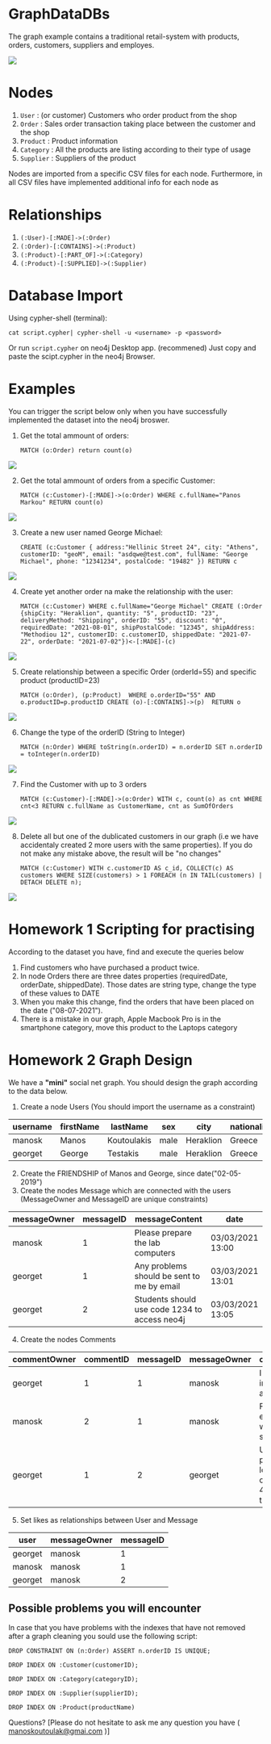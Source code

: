 # GraphDataDBs 


The graph example contains a traditional retail-system with products, orders, customers, suppliers and employes.

<img src="img/graph_ex.png">


# Nodes 

1. `User` : (or customer) Customers who order product from the shop
2. `Order` : Sales order transaction taking place between the customer and the shop
3. `Product` : Product information
4. `Category` : All the products are listing according to their type of usage
5. `Supplier` : Suppliers of the product

Nodes are imported from a specific CSV files for each node. Furthermore, in all CSV files have implemented additional info for each node as 

# Relationships

1. `(:User)-[:MADE]->(:Order)`
2. `(:Order)-[:CONTAINS]->(:Product)`
3. `(:Product)-[:PART_OF]->(:Category)`
4. `(:Product)-[:SUPPLIED]->(:Supplier)`


# Database Import

Using cypher-shell (terminal):

`cat script.cypher| cypher-shell -u <username> -p <password>`

Or run `script.cypher` on neo4j Desktop app. (recommened)
Just copy and paste the scipt.cypher in the neo4j Browser.


# Examples

You can trigger the script below only when you have successfully implemented the dataset into the neo4j broswer.

1. Get the total ammount of orders:

	`MATCH (o:Order) return count(o)`

<img src="img/1_out.png">

2. Get the total ammount of orders from a specific Customer:

	`MATCH (c:Customer)-[:MADE]->(o:Order) WHERE c.fullName="Panos Markou" RETURN count(o)`

<img src="img/2_out.png">

3. Create a new user named George Michael:

	`CREATE (c:Customer {
    address:"Hellinic Street 24",
    city: "Athens",
    customerID: "geoM",
    email: "asdqwe@test.com",
    fullName: "George Michael",
    phone: "12341234",
    postalCode: "19482" })
    RETURN c`

<img src="img/3_out.png">

4. Create yet another order na make the relationship with the user:

	`MATCH (c:Customer)
	WHERE c.fullName="George Michael"
	CREATE (:Order {shipCity: "Heraklion",
	quantity: "5",
	productID: "23",
	deliveryMethod: "Shipping",
	orderID: "55",
	discount: "0",
	requiredDate: "2021-08-01",
	shipPostalCode: "12345",
	shipAddress: "Methodiou 12",
	customerID: c.customerID,
	shippedDate: "2021-07-22",
	orderDate: "2021-07-02"})<-[:MADE]-(c)`
<img src="img/4_out.png">

5. Create relationship between a specific Order (orderId=55) and specific product (productID=23)

	`MATCH (o:Order), (p:Product) 
	WHERE o.orderID="55" AND o.productID=p.productID
		CREATE (o)-[:CONTAINS]->(p) 
	RETURN o`
<img src="img/5_out.png">

6. Change the type of the orderID (String to Integer)

	`MATCH (n:Order)
	WHERE toString(n.orderID) = n.orderID
	SET n.orderID = toInteger(n.orderID)`

<img src="img/6_out.png">

7. Find the Customer with up to 3 orders
	
	`MATCH (c:Customer)-[:MADE]->(o:Order)
	WITH c, count(o) as cnt
	WHERE cnt<3
	RETURN c.fullName as CustomerName, cnt as SumOfOrders
	`

<img src="img/7_out.png">

8. Delete all but one of the dublicated customers in our graph (i.e we have accidentaly created 2 more users with the same properties). If you do not make any mistake above, the result will be "no changes"
	
	`MATCH (c:Customer)
WITH c.customerID AS c_id, COLLECT(c) AS customers
WHERE SIZE(customers) > 1
FOREACH (n IN TAIL(customers) | DETACH DELETE n);`

<img src="img/8_out.png">

# Homework 1 Scripting for practising

According to the dataset you have, find and execute the queries below

1. Find customers who have purchased a product twice.
2. In node Orders there are three dates properties (requiredDate, orderDate, shippedDate). Those dates are string type, change the type of these values to DATE
3. When you make this change, find the orders that have been placed on the date ("08-07-2021"). 
4. There is a mistake in our graph, Apple Macbook Pro is in the smartphone category, move this product to the Laptops category

# Homework 2 Graph Design

We have a **"mini"** social net graph. You should design the graph according to the data below.

1. Create a node Users (You should import the username as a constraint)
	
| username      | firstName     | lastName      | sex           | city          | nationality   |
| ------------- | ------------- | ------------- | ------------- | ------------- | ------------- |
| manosk        | Manos         | Koutoulakis   | male          | Heraklion     | Greece        |
| georget       | George        | Testakis      | male          | Heraklion     | Greece        |

2. Create the FRIENDSHIP of Manos and George, since date("02-05-2019")
3. Create the nodes Message which are connected with the users (MessageOwner and MessageID are unique constraints)

| messageOwner  | messageID     | messageContent                                | date             | 
| ------------- | ------------- | --------------------------------------------- | ---------------- | 
| manosk        | 1             | Please prepare the lab computers              | 03/03/2021 13:00 |
| georget       | 1             | Any problems should be sent to me by email    | 03/03/2021 13:01 |
| georget       | 2             | Students should use code 1234 to access neo4j | 03/03/2021 13:05 |

4. Create the nodes Comments 

| commentOwner  | commentID     | messageID     | messageOwner  | commentContent                                                                   | date             |
| ------------- | ------------- | ------------- | ------------- | -------------------------------------------------------------------------------- | ---------------- |
| georget       | 1             | 1             | manosk        | I have already installed neo4j on all computers.                                 | 03/03/2021 18:10 |
| manosk        | 2             | 1             | manosk        | Fine, I hope everything goes well this semester.                                 | 03/03/2021 18:10 |
| georget       | 1             | 2             | georget       | Update, password for login to Neo4j has changed. Use 4321 to access the database | 03/03/2021 18:10 |

5. Set likes as relationships between User and Message

| user          | messageOwner  | messageID     |  
| ------------- | ------------- | ------------- |  
| georget       | manosk        | 1             | 
| manosk        | manosk        | 1             |  
| georget       | manosk        | 2             |  




## Possible problems you will encounter

In case that you have problems with the indexes that have not removed after a graph cleaning you sould use the following script:

`DROP CONSTRAINT
ON (n:Order)
ASSERT n.orderID IS UNIQUE;`

`DROP INDEX ON :Customer(customerID);`

`DROP INDEX ON :Category(categoryID);`

`DROP INDEX ON :Supplier(supplierID);`

`DROP INDEX ON :Product(productName)` 

Questions? [Please do not hesitate to ask me any question you have ( manoskoutoulak@gmai.com )]






 
